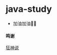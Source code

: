 # java-study
* 加油加油💪🏻
#### 鸣谢
[狂神说](https://www.bilibili.com/video/BV12J41137hu?p=52&spm_id_from=pageDriver&vd_source=d32461ba971af2217eaa86186130e042)